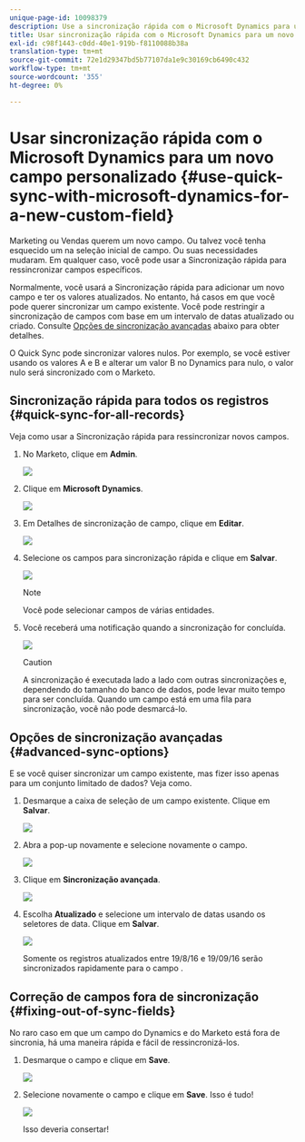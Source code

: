 ```yaml
---
unique-page-id: 10098379
description: Use a sincronização rápida com o Microsoft Dynamics para um novo campo personalizado - Documentos do Marketo - Documentação do produto
title: Usar sincronização rápida com o Microsoft Dynamics para um novo campo personalizado
exl-id: c98f1443-c0dd-40e1-919b-f8110088b38a
translation-type: tm+mt
source-git-commit: 72e1d29347bd5b77107da1e9c30169cb6490c432
workflow-type: tm+mt
source-wordcount: '355'
ht-degree: 0%

---
```


# Usar sincronização rápida com o Microsoft Dynamics para um novo campo personalizado {#use-quick-sync-with-microsoft-dynamics-for-a-new-custom-field}

Marketing ou Vendas querem um novo campo. Ou talvez você tenha esquecido um na seleção inicial de campo. Ou suas necessidades mudaram. Em qualquer caso, você pode usar a Sincronização rápida para ressincronizar campos específicos.

Normalmente, você usará a Sincronização rápida para adicionar um novo campo e ter os valores atualizados. No entanto, há casos em que você pode querer sincronizar um campo existente. Você pode restringir a sincronização de campos com base em um intervalo de datas atualizado ou criado. Consulte [Opções de sincronização avançadas](#Advanced_Sync_Options) abaixo para obter detalhes.

O Quick Sync pode sincronizar valores nulos. Por exemplo, se você estiver usando os valores A e B e alterar um valor B no Dynamics para nulo, o valor nulo será sincronizado com o Marketo.

## Sincronização rápida para todos os registros {#quick-sync-for-all-records}

Veja como usar a Sincronização rápida para ressincronizar novos campos.

1. No Marketo, clique em **Admin**.

   ![](assets/image2016-8-19-11-3a14-3a5.png)

1. Clique em **Microsoft Dynamics**.

   ![](assets/image2016-8-19-11-3a15-3a8.png)

1. Em Detalhes de sincronização de campo, clique em **Editar**.

   ![](assets/image2016-8-19-11-3a16-3a22.png)

1. Selecione os campos para sincronização rápida e clique em **Salvar**.

   ![](assets/image2016-8-25-15-3a26-3a11.png)

   >[!NOTE]
   >
   >Você pode selecionar campos de várias entidades.

1. Você receberá uma notificação quando a sincronização for concluída.

   ![](assets/field-sync-update-notification.png)

   >[!CAUTION]
   >
   >A sincronização é executada lado a lado com outras sincronizações e, dependendo do tamanho do banco de dados, pode levar muito tempo para ser concluída. Quando um campo está em uma fila para sincronização, você não pode desmarcá-lo.

## Opções de sincronização avançadas {#advanced-sync-options}

E se você quiser sincronizar um campo existente, mas fizer isso apenas para um conjunto limitado de dados? Veja como.

1. Desmarque a caixa de seleção de um campo existente. Clique em **Salvar**.

   ![](assets/image2016-8-25-16-3a16-3a32.png)

1. Abra a pop-up novamente e selecione novamente o campo.

   ![](assets/select-field-reselect-hand.png)

1. Clique em **Sincronização avançada**.

   ![](assets/image2016-8-25-15-3a52-3a9.png)

1. Escolha **Atualizado** e selecione um intervalo de datas usando os seletores de data. Clique em **Salvar**.

   ![](assets/image2016-8-25-16-3a0-3a3.png)

   Somente os registros atualizados entre 19/8/16 e 19/09/16 serão sincronizados rapidamente para o campo .

## Correção de campos fora de sincronização {#fixing-out-of-sync-fields}

No raro caso em que um campo do Dynamics e do Marketo está fora de sincronia, há uma maneira rápida e fácil de ressincronizá-los.

1. Desmarque o campo e clique em **Save**.

   ![](assets/image2016-8-25-16-3a16-3a32-1.png)

1. Selecione novamente o campo e clique em **Save**. Isso é tudo!

   ![](assets/image2016-8-25-16-3a20-3a45.png)

   Isso deveria consertar!
